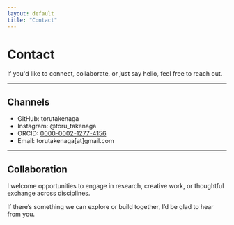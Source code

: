 ```yaml
---
layout: default
title: "Contact"
---
```


# Contact

If you'd like to connect, collaborate, or just say hello, feel free to reach out.

---

## Channels

- GitHub: torutakenaga
- Instagram: @toru_takenaga
- ORCID: [0000-0002-1277-4156](https://orcid.org/0000-0002-1277-4156)
- Email: torutakenaga[at]gmail.com

---

## Collaboration
I welcome opportunities to engage in research, creative work, or thoughtful exchange across disciplines.

If there’s something we can explore or build together, I’d be glad to hear from you.
